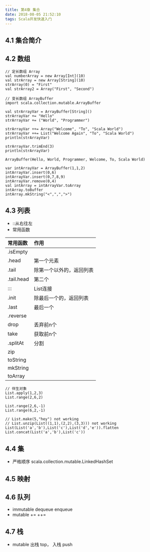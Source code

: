 ```yaml
---
title: 第4章 集合
date: 2018-08-05 21:52:10
tags: Scala开发快速入门
---
```

## 4.1 集合简介

## 4.2 数组


```scala211
// 定长数组 Array
val numberArray = new Array[Int](10)
val strArray = new Array[String](10)
strArray(0) = "First"
val strArray2 = Array("First", "Second")
```





```scala211
// 变长数组 ArrayBuffer
import scala.collection.mutable.ArrayBuffer

val strArrayVar = ArrayBuffer[String]()
strArrayVar += "Hello"
strArrayVar += ("World", "Programmer")

strArrayVar ++= Array("Welcome", "To", "Scala World")
strArrayVar ++= List("Welcome Again", "To", "Scala World")
println(strArrayVar)
```


```scala211
strArrayVar.trimEnd(3)
println(strArrayVar)
```

    ArrayBuffer(Hello, World, Programmer, Welcome, To, Scala World)



```scala211
var intArrayVar = ArrayBuffer(1,1,2)
intArrayVar.insert(0,6)
intArrayVar.insert(0,7,8,9)
intArrayVar.remove(0,4)
val intArray = intArrayVar.toArray
intArray.toBuffer
intArray.mkString("<",",",">")
```


## 4.3 列表
- ::从右往左
- 常用函数

|常用函数|作用|
|:---|:---|
|.isEmpty||
|.head|第一个元素|
|.tail|除第一个以外的，返回列表|
|.tail.head|第二个|
|:::|List连接|
|.init|除最后一个的，返回列表|
|.last|最后一个|
|.reverse||
|drop|丢弃前n个|
|take|获取前n个|
|.splitAt|分割|
|zip||
|toString||
|mkString||
|toArray||


```scala211
// 伴生对象
List.apply(1,2,3)
List.range(2,6,2)

List.range(2,6,-1)
List.range(6,2,-1)

// List.make(5,"hey") not working
// List.unzip(List((1,1),(2,2),(3,3))) not working
List(List('a','b'),List('c'),List('d','e')).flatten
List.concat(List('a','b'),List('c'))
```

## 4.4 集
- 严格顺序 scala.collection.mutable.LinkedHashSet

## 4.5 映射

## 4.6 队列
- immutable dequeue enqueue
- mutable += ++=

## 4.7 栈
- mutable 出栈 top， 入栈 push